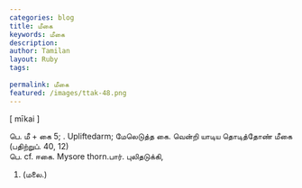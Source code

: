 ```yaml
---
categories: blog
title: மீகை
keywords: மீகை
description: 
author: Tamilan
layout: Ruby
tags: 
 
permalink: மீகை
featured: /images/ttak-48.png
---
```

  
[ mīkai ]  
  
பெ. மீ + கை 5; . Upliftedarm; மேலெடுத்த கை. வென்றி யாடிய தொடித்தோண் மீகை (பதிற்றுப். 40, 12)  
பெ. cf. ஈகை. Mysore thorn.பார். புலிதடுக்கி,   
1. (மலை.)